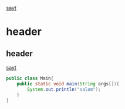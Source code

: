 [sayt](https://kun.uzaldsknslndkjsnfdkjdnkjnsdkjfsd)

# header
## header
<a href="kun.uz">sayt</a>
```java
public class Main{
    public static void main(String args[]){
        System.out.println("salom");
    }
}
```